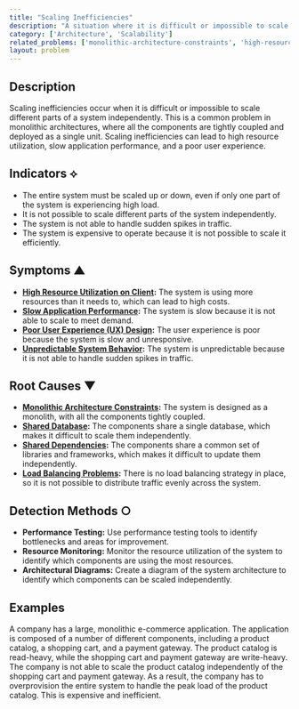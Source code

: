 ```yaml
---
title: "Scaling Inefficiencies"
description: "A situation where it is difficult or impossible to scale different parts of a system independently."
category: ['Architecture', 'Scalability']
related_problems: ['monolithic-architecture-constraints', 'high-resource-utilization-on-client', 'slow-application-performance']
layout: problem
---
```


## Description
Scaling inefficiencies occur when it is difficult or impossible to scale different parts of a system independently. This is a common problem in monolithic architectures, where all the components are tightly coupled and deployed as a single unit. Scaling inefficiencies can lead to high resource utilization, slow application performance, and a poor user experience.

## Indicators ⟡
- The entire system must be scaled up or down, even if only one part of the system is experiencing high load.
- It is not possible to scale different parts of the system independently.
- The system is not able to handle sudden spikes in traffic.
- The system is expensive to operate because it is not possible to scale it efficiently.

## Symptoms ▲
- **[High Resource Utilization on Client](high-resource-utilization-on-client.md):** The system is using more resources than it needs to, which can lead to high costs.
- **[Slow Application Performance](slow-application-performance.md):** The system is slow because it is not able to scale to meet demand.
- **[Poor User Experience (UX) Design](poor-user-experience-ux-design.md):** The user experience is poor because the system is slow and unresponsive.
- **[Unpredictable System Behavior](unpredictable-system-behavior.md):** The system is unpredictable because it is not able to handle sudden spikes in traffic.

## Root Causes ▼
- **[Monolithic Architecture Constraints](monolithic-architecture-constraints.md):** The system is designed as a monolith, with all the components tightly coupled.
- **[Shared Database](shared-database.md):** The components share a single database, which makes it difficult to scale them independently.
- **[Shared Dependencies](shared-dependencies.md):** The components share a common set of libraries and frameworks, which makes it difficult to update them independently.
- **[Load Balancing Problems](load-balancing-problems.md):** There is no load balancing strategy in place, so it is not possible to distribute traffic evenly across the system.

## Detection Methods ○
- **Performance Testing:** Use performance testing tools to identify bottlenecks and areas for improvement.
- **Resource Monitoring:** Monitor the resource utilization of the system to identify which components are using the most resources.
- **Architectural Diagrams:** Create a diagram of the system architecture to identify which components can be scaled independently.

## Examples
A company has a large, monolithic e-commerce application. The application is composed of a number of different components, including a product catalog, a shopping cart, and a payment gateway. The product catalog is read-heavy, while the shopping cart and payment gateway are write-heavy. The company is not able to scale the product catalog independently of the shopping cart and payment gateway. As a result, the company has to overprovision the entire system to handle the peak load of the product catalog. This is expensive and inefficient.
